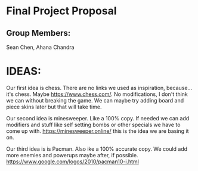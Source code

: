 # Final Project Proposal

## Group Members:

Sean Chen, Ahana Chandra

# IDEAS:

Our first idea is chess. There are no links we used as inspiration, because... it's chess. Maybe https://www.chess.com/. No modifications, I don't think we can without breaking the game. We can maybe try adding board and piece skins later but that will take time.


Our second idea is minesweeper. Like a 100% copy. If needed we can add modifiers and stuff like self setting bombs or other specials we have to come up with. https://minesweeper.online/ this is the idea we are basing it on.

Our third idea is is Pacman. Also ike a 100% accurate copy. We could add more enemies and powerups maybe after, if possible. https://www.google.com/logos/2010/pacman10-i.html
